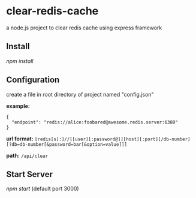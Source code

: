 # clear-redis-cache

a node.js project to clear redis cache using express framework

## Install

*npm install*

## Configuration

create a file in root directory of project named "config.json"

**example:** 
```
{  
  "endpoint": "redis://alice:foobared@awesome.redis.server:6380"  
}
``` 
  
**url format:** `[redis[s]:]//[[user][:password@]][host][:port][/db-number][?db=db-number[&password=bar[&option=value]]]` 

**path:** `/api/clear`

## Start Server

*npm start*  (default port 3000)
 
 

